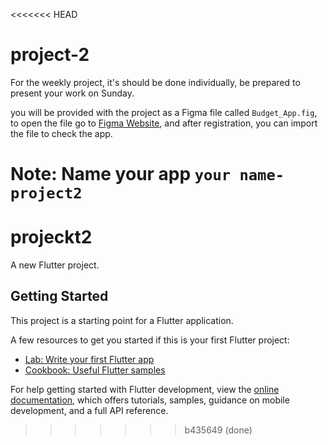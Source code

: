 <<<<<<< HEAD
# project-2

For the weekly project, it's should be done individually, be prepared to present your work on Sunday.

you will be provided with the project as a Figma file called `Budget_App.fig`, to open the file go to [Figma Website](https://www.figma.com/?fuid=), and after registration, you can import the file to check the app.

Note: Name your app `your name-project2`
=======
# projeckt2

A new Flutter project.

## Getting Started

This project is a starting point for a Flutter application.

A few resources to get you started if this is your first Flutter project:

- [Lab: Write your first Flutter app](https://docs.flutter.dev/get-started/codelab)
- [Cookbook: Useful Flutter samples](https://docs.flutter.dev/cookbook)

For help getting started with Flutter development, view the
[online documentation](https://docs.flutter.dev/), which offers tutorials,
samples, guidance on mobile development, and a full API reference.
>>>>>>> b435649 (done)

